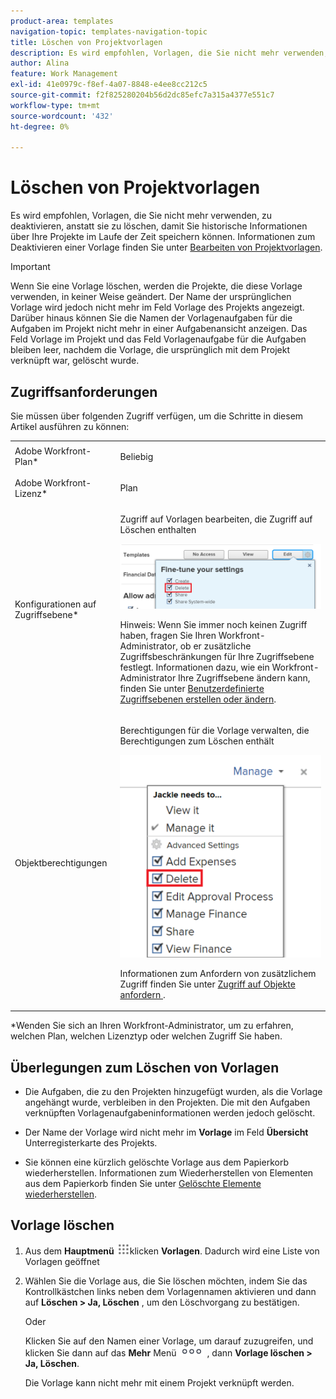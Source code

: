 ```yaml
---
product-area: templates
navigation-topic: templates-navigation-topic
title: Löschen von Projektvorlagen
description: Es wird empfohlen, Vorlagen, die Sie nicht mehr verwenden, zu deaktivieren, anstatt sie zu löschen, damit Sie historische Informationen über Ihre Projekte im Laufe der Zeit speichern können. Weitere Informationen zum Deaktivieren einer Vorlage finden Sie unter Bearbeiten von Projektvorlagen .
author: Alina
feature: Work Management
exl-id: 41e0979c-f8ef-4a07-8848-e4ee8cc212c5
source-git-commit: f2f825280204b56d2dc85efc7a315a4377e551c7
workflow-type: tm+mt
source-wordcount: '432'
ht-degree: 0%

---
```


# Löschen von Projektvorlagen

Es wird empfohlen, Vorlagen, die Sie nicht mehr verwenden, zu deaktivieren, anstatt sie zu löschen, damit Sie historische Informationen über Ihre Projekte im Laufe der Zeit speichern können. Informationen zum Deaktivieren einer Vorlage finden Sie unter [Bearbeiten von Projektvorlagen](../../../manage-work/projects/create-and-manage-templates/edit-templates.md).

>[!IMPORTANT]
>
>Wenn Sie eine Vorlage löschen, werden die Projekte, die diese Vorlage verwenden, in keiner Weise geändert. Der Name der ursprünglichen Vorlage wird jedoch nicht mehr im Feld Vorlage des Projekts angezeigt. Darüber hinaus können Sie die Namen der Vorlagenaufgaben für die Aufgaben im Projekt nicht mehr in einer Aufgabenansicht anzeigen. Das Feld Vorlage im Projekt und das Feld Vorlagenaufgabe für die Aufgaben bleiben leer, nachdem die Vorlage, die ursprünglich mit dem Projekt verknüpft war, gelöscht wurde.

## Zugriffsanforderungen

Sie müssen über folgenden Zugriff verfügen, um die Schritte in diesem Artikel ausführen zu können:

<table style="table-layout:auto"> 
 <col> 
 <col> 
 <tbody> 
  <tr> 
   <td role="rowheader">Adobe Workfront-Plan*</td> 
   <td> <p>Beliebig</p> </td> 
  </tr> 
  <tr> 
   <td role="rowheader">Adobe Workfront-Lizenz*</td> 
   <td> <p>Plan </p> </td> 
  </tr> 
  <tr> 
   <td role="rowheader">Konfigurationen auf Zugriffsebene*</td> 
   <td> <p>Zugriff auf Vorlagen bearbeiten, die Zugriff auf Löschen enthalten</p> <p> <img src="assets/template-access-level-with-advanced-settings-350x113.png" style="width: 350;height: 113;"> </p> <p>Hinweis: Wenn Sie immer noch keinen Zugriff haben, fragen Sie Ihren Workfront-Administrator, ob er zusätzliche Zugriffsbeschränkungen für Ihre Zugriffsebene festlegt. Informationen dazu, wie ein Workfront-Administrator Ihre Zugriffsebene ändern kann, finden Sie unter <a href="../../../administration-and-setup/add-users/configure-and-grant-access/create-modify-access-levels.md" class="MCXref xref">Benutzerdefinierte Zugriffsebenen erstellen oder ändern</a>.</p> </td> 
  </tr> 
  <tr> 
   <td role="rowheader">Objektberechtigungen</td> 
   <td> <p>Berechtigungen für die Vorlage verwalten, die Berechtigungen zum Löschen enthält</p> <p> <img src="assets/template-manage-permissions-with-advanced-settings-350x352.png" style="width: 350;height: 352;"> </p> <p>Informationen zum Anfordern von zusätzlichem Zugriff finden Sie unter <a href="../../../workfront-basics/grant-and-request-access-to-objects/request-access.md" class="MCXref xref">Zugriff auf Objekte anfordern </a>.</p> </td> 
  </tr> 
 </tbody> 
</table>

&#42;Wenden Sie sich an Ihren Workfront-Administrator, um zu erfahren, welchen Plan, welchen Lizenztyp oder welchen Zugriff Sie haben.

## Überlegungen zum Löschen von Vorlagen

* Die Aufgaben, die zu den Projekten hinzugefügt wurden, als die Vorlage angehängt wurde, verbleiben in den Projekten. Die mit den Aufgaben verknüpften Vorlagenaufgabeninformationen werden jedoch gelöscht.
* Der Name der Vorlage wird nicht mehr im **Vorlage** im Feld **Übersicht** Unterregisterkarte des Projekts.

* Sie können eine kürzlich gelöschte Vorlage aus dem Papierkorb wiederherstellen. Informationen zum Wiederherstellen von Elementen aus dem Papierkorb finden Sie unter [Gelöschte Elemente wiederherstellen](../../../administration-and-setup/manage-workfront/manage-deleted-items/restore-deleted-items.md).

## Vorlage löschen

1. Aus dem **Hauptmenü** ![](assets/main-menu-icon.png)klicken **Vorlagen**. Dadurch wird eine Liste von Vorlagen geöffnet

1. Wählen Sie die Vorlage aus, die Sie löschen möchten, indem Sie das Kontrollkästchen links neben dem Vorlagennamen aktivieren und dann auf **Löschen > Ja, Löschen** , um den Löschvorgang zu bestätigen.

   Oder

   Klicken Sie auf den Namen einer Vorlage, um darauf zuzugreifen, und klicken Sie dann auf das **Mehr** Menü ![](assets/qs-more-icon-on-an-object.png) , dann **Vorlage löschen > Ja, Löschen**.

   Die Vorlage kann nicht mehr mit einem Projekt verknüpft werden.
